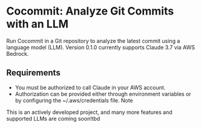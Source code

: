 # Cocommit: Analyze Git Commits with an LLM
Run Cocommit in a Git repository to analyze the latest commit using a language model (LLM). Version 0.1.0 currently supports Claude 3.7 via AWS Bedrock.

## Requirements
- You must be authorized to call Claude in your AWS account.
- Authorization can be provided either through environment variables or by configuring the ~/.aws/credentials file.
Note

This is an actively developed project, and many more features and supported LLMs are coming soon!tbd
